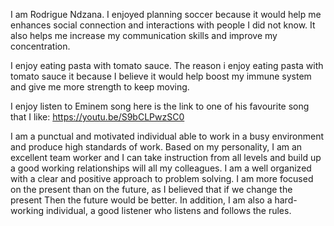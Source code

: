 I am Rodrigue Ndzana. I enjoyed planning soccer because it would help me enhances social connection and interactions with people I did not know. It also helps me increase my 
communication skills and improve my concentration.

I enjoy eating pasta with tomato sauce. The reason i enjoy eating pasta with tomato sauce it because I believe it would help boost my immune system and give me more strength 
to keep moving.

I enjoy listen to Eminem song here is the link to one of his favourite song that I like: https://youtu.be/S9bCLPwzSC0

I am a punctual and motivated individual able to work in a busy environment and produce high standards of work. Based on my personality,  I am an excellent team worker 
and I can take instruction from all levels and build up a good working relationships will all my colleagues. 
I am a well organized with a clear and positive approach to problem solving. I am more focused on the present than on the future, as I believed that if we change the present 
Then the future would be better. In addition, I am also a hard-working individual, a good listener who listens and follows the rules.
